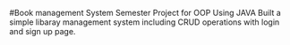 #Book management System
Semester Project for OOP Using JAVA
Built a simple libaray management system including CRUD operations with login and sign up page.

